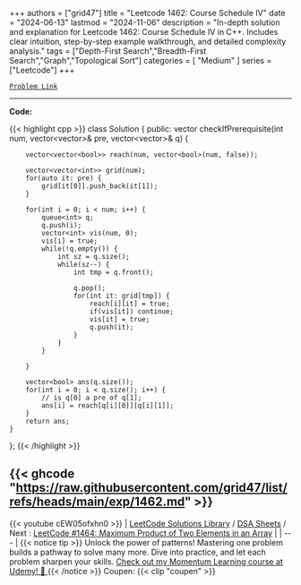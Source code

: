 
+++
authors = ["grid47"]
title = "Leetcode 1462: Course Schedule IV"
date = "2024-06-13"
lastmod = "2024-11-06"
description = "In-depth solution and explanation for Leetcode 1462: Course Schedule IV in C++. Includes clear intuition, step-by-step example walkthrough, and detailed complexity analysis."
tags = ["Depth-First Search","Breadth-First Search","Graph","Topological Sort"]
categories = [
    "Medium"
]
series = ["Leetcode"]
+++



[`Problem Link`](https://leetcode.com/problems/course-schedule-iv/description/)

---
**Code:**

{{< highlight cpp >}}
class Solution {
public:
    vector<bool> checkIfPrerequisite(int num, vector<vector<int>>& pre, vector<vector<int>>& q) {
        
        vector<vector<bool>> reach(num, vector<bool>(num, false));
        
        vector<vector<int>> grid(num);
        for(auto it: pre) {
            grid[it[0]].push_back(it[1]);
        }

        for(int i = 0; i < num; i++) {
            queue<int> q;
            q.push(i);
            vector<int> vis(num, 0);            
            vis[i] = true;
            while(!q.empty()) {
                int sz = q.size();
                while(sz--) {
                    int tmp = q.front();

                    q.pop();
                    for(int it: grid[tmp]) {
                        reach[i][it] = true;
                        if(vis[it]) continue;
                        vis[it] = true;
                        q.push(it);
                    }
                }
            }
            
        }
        
        vector<bool> ans(q.size());
        for(int i = 0; i < q.size(); i++) {
            // is q[0] a pre of q[1];
            ans[i] = reach[q[i][0]][q[i][1]];
        }
        return ans;
    }
};
{{< /highlight >}}

{{< ghcode "https://raw.githubusercontent.com/grid47/list/refs/heads/main/exp/1462.md" >}}
---
{{< youtube cEW05ofxhn0 >}}
| [LeetCode Solutions Library](https://grid47.xyz/leetcode/) / [DSA Sheets](https://grid47.xyz/sheets/) / Next : [LeetCode #1464: Maximum Product of Two Elements in an Array](https://grid47.xyz/posts/leetcode-1464-maximum-product-of-two-elements-in-an-array-solution/) |
| --- |
{{< notice tip >}}
Unlock the power of patterns! Mastering one problem builds a pathway to solve many more. Dive into practice, and let each problem sharpen your skills. [Check out my Momentum Learning course at Udemy! 🚀 ](https://www.udemy.com/course/algorithms-and-data-structures-in-cpp/)
{{< /notice >}}
Coupen: {{< clip "coupen" >}}
